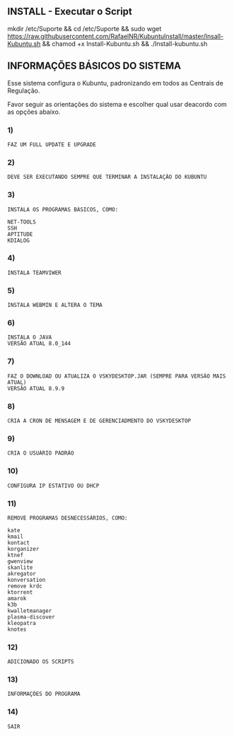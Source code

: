 
## INSTALL - Executar o Script

mkdir /etc/Suporte &&
cd /etc/Suporte && 
sudo wget https://raw.githubusercontent.com/RafaelNR/KubuntuInstall/master/Insall-Kubuntu.sh &&
chamod +x Install-Kubuntu.sh &&
./Install-kubuntu.sh

## INFORMAÇÕES BÁSICOS DO SISTEMA

Esse sistema configura o Kubuntu, padronizando em todos as Centrais de Regulação.

Favor seguir as orientações do sistema e escolher qual usar deacordo com as opções abaixo.

### 1) 
	FAZ UM FULL UPDATE E UPGRADE
### 2)
	DEVE SER EXECUTANDO SEMPRE QUE TERMINAR A INSTALAÇÃO DO KUBUNTU
### 3)
	INSTALA OS PROGRAMAS BÁSICOS, COMO:
	
	NET-TOOLS
	SSH
	APTITUDE
	KDIALOG
### 4)
	INSTALA TEAMVIWER
### 5)	
	INSTALA WEBMIN E ALTERA O TEMA
### 6)
	INSTALA O JAVA
	VERSÃO ATUAL 8.0_144
### 7)	
	FAZ O DOWNLOAD OU ATUALIZA O VSKYDESKTOP.JAR (SEMPRE PARA VERSÃO MAIS ATUAL)
	VERSÃO ATUAL 8.9.9
### 8)
	CRIA A CRON DE MENSAGEM E DE GERENCIADMENTO DO VSKYDESKTOP
### 9)
	CRIA O USUÁRIO PADRÃO
### 10)
	CONFIGURA IP ESTATIVO OU DHCP
### 11)
	REMOVE PROGRAMAS DESNECESSÁRIOS, COMO:

	kate
	kmail
	kontact
	korganizer
	ktnef
	gwenview
	skanlite 
	akregator
	konversation
	remove krdc
	ktorrent
	amarok
	k3b
	kwalletmanager
	plasma-discover 
	kleopatra
	knotes
### 12)
	ADICIONADO OS SCRIPTS
### 13)
	INFORMAÇÕES DO PROGRAMA
### 14) 
	SAIR